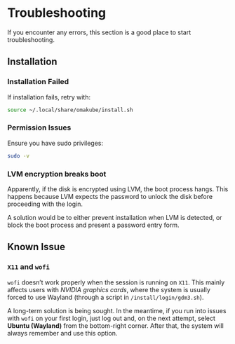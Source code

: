 # Troubleshooting

If you encounter any errors, this section is a good place to start troubleshooting.

## Installation

### Installation Failed

If installation fails, retry with:

```bash
source ~/.local/share/omakube/install.sh
```

### Permission Issues

Ensure you have sudo privileges:

```bash
sudo -v
```

### LVM encryption breaks boot

Apparently, if the disk is encrypted using LVM, the boot process hangs. This happens because LVM expects the password to unlock the disk before proceeding with the login.

A solution would be to either prevent installation when LVM is detected, or block the boot process and present a password entry form.

## Known Issue

### `X11` and `wofi`

`wofi` doesn’t work properly when the session is running on `X11`. This mainly affects users with _NVIDIA graphics cards_, where the system is usually forced to use Wayland (through a script in `/install/login/gdm3.sh`).

A long-term solution is being sought. In the meantime, if you run into issues with `wofi` on your first login, just log out and, on the next attempt, select **Ubuntu (Wayland)** from the bottom-right corner. After that, the system will always remember and use this option.
